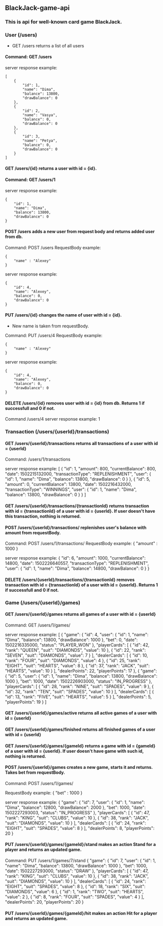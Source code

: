 ## BlackJack-game-api

### This is api for well-known card game BlackJack.

### User (/users)
* GET /users returns a list of all users
#### Command: GET /users
server response example:
```
[
    {
        "id": 1,
        "name": "Dima",
        "balance": 13800,
        "drawBalance": 0
    },
    {
        "id": 2,
        "name": "Vasya",
        "balance": 0,
        "drawBalance": 0
    },
    {
        "id": 3,
        "name": "Petya",
        "balance": 0,
        "drawBalance": 0
    }
]
```
#### GET /users/{id} returns a user with id = {id}.
#### Command: GET /users/1
server response example:

```
{
    "id": 1,
    "name": "Dima",
    "balance": 13800,
    "drawBalance": 0
}
```

#### POST /users  adds a new user from request body and returns added user from db.
Command: POST /users
RequestBody example:
```
{
    "name" : "Alexey"
}
```


server response example:
```
{
    "id": 4,
    "name": "Alexey",
    "balance": 0,
    "drawBalance": 0
}
```

#### PUT /users/{id} changes the name of user with id = {id}. 
* New name is taken from requestBody.

Command: PUT /users/4
RequestBody example:
```
{
    "name" : "Alexey"
}
```
server response example:
```
{
    "id": 4,
    "name": "Alexey",
    "balance": 0,
    "drawBalance": 0
}
```

#### DELETE /users/{id} removes user with id = {id} from db. Returns 1 if successfull and 0 if not.

Command /users/4
server response example:
1


### Transaction</b> (/users/{userId}/transactions)

#### GET /users/{userId}/transactions returns all transactions of a user with id = {userId}

Command: /users/1/transactions

server response example:
[
    {
        "id": 1,
        "amount": 800,
        "currentBalance": 800,
        "date": 1502215132000,
        "transactionType": "REPLENISHMENT",
        "user": {
            "id": 1,
            "name": "Dima",
            "balance": 13800,
            "drawBalance": 0
        }
    },
    {
        "id": 5,
        "amount": 0,
        "currentBalance": 13800,
        "date": 1502216432000,
        "transactionType": "WINNINGS",
        "user": {
            "id": 1,
            "name": "Dima",
            "balance": 13800,
            "drawBalance": 0
        }
    }
]

#### GET /users/{userId}/transactions/{transactionId} returns transaction with id = {transactionId} of a user with id = {userId}. If user doesn't have this transaction, nothing is returned.

#### POST /users/{userId}/transactions/ replenishes user's balance with amount from requestBody.
Command: POST /users/1/transactions/
RequestBody example:
{
    "amount" : 1000
}

server response example:
{
    "id": 6,
    "amount": 1000,
    "currentBalance": 14800,
    "date": 1502226640557,
    "transactionType": "REPLENISHMENT",
    "user": {
        "id": 1,
        "name": "Dima",
        "balance": 14800,
        "drawBalance": 0
    }
}

#### DELETE /users/{userId}/transactions/{transactionId} removes transaction with id = {transactionId} of a user with id = {userId}. Returns 1 if successfull and 0 if not.


### Game (/users/{userId}/games)

#### GET /users/{userId}/games returns all games of a user with id = {userId}

Command: GET /users/1/games/

server response example:
[
    {
        "game": {
            "id": 4,
            "user": {
                "id": 1,
                "name": "Dima",
                "balance": 13800,
                "drawBalance": 1000
            },
            "bet": 0,
            "date": 1502216335000,
            "status": "PLAYER_WON"
        },
        "playerCards": [
            {
                "id": 42,
                "rank": "QUEEN",
                "suit": "DIAMONDS",
                "value": 10
            },
            {
                "id": 22,
                "rank": "SEVEN",
                "suit": "DIAMONDS",
                "value": 7
            }
        ],
        "dealerCards": [
            {
                "id": 10,
                "rank": "FOUR",
                "suit": "DIAMONDS",
                "value": 4
            },
            {
                "id": 25,
                "rank": "EIGHT",
                "suit": "HEARTS",
                "value": 8
            },
            {
                "id": 37,
                "rank": "JACK",
                "suit": "HEARTS",
                "value": 10
            }
        ],
        "dealerPoints": 22,
        "playerPoints": 17
    },
    {
        "game": {
            "id": 5,
            "user": {
                "id": 1,
                "name": "Dima",
                "balance": 13800,
                "drawBalance": 1000
            },
            "bet": 1000,
            "date": 1502226903000,
            "status": "IN_PROGRESS"
        },
        "playerCards": [
            {
                "id": 28,
                "rank": "NINE",
                "suit": "SPADES",
                "value": 9
            },
            {
                "id": 32,
                "rank": "TEN",
                "suit": "SPADES",
                "value": 10
            }
        ],
        "dealerCards": [
            {
                "id": 13,
                "rank": "FIVE",
                "suit": "HEARTS",
                "value": 5
            }
        ],
        "dealerPoints": 5,
        "playerPoints": 19
    }
]


#### GET /users/{userId}/games/active returns all active games of a user with id = {userId}

#### GET /users/{userId}/games/finished returns all finished games of a user with id = {userId}

#### GET /users/{userId}/games/{gameId} returns a game with id = {gameId} of a user with id = {userId}. If user doesn't have game with such id, nothing is returned.


#### POST /users/{userId}/games creates a new game, starts it and returns. Takes bet from requestBody.

Command: POST /users/1/games/

RequestBody example:
{
    "bet" : 1000
}

server response example: 
{
    "game": {
        "id": 7,
        "user": {
            "id": 1,
            "name": "Dima",
            "balance": 12800,
            "drawBalance": 2000
        },
        "bet": 1000,
        "date": 1502227293003,
        "status": "IN_PROGRESS"
    },
    "playerCards": [
        {
            "id": 47,
            "rank": "KING",
            "suit": "CLUBS",
            "value": 10
        },
        {
            "id": 38,
            "rank": "JACK",
            "suit": "DIAMONDS",
            "value": 10
        }
    ],
    "dealerCards": [
        {
            "id": 24,
            "rank": "EIGHT",
            "suit": "SPADES",
            "value": 8
        }
    ],
    "dealerPoints": 8,
    "playerPoints": 20
}



#### PUT /users/{userId}/games/{gameId}/stand  makes an action Stand for a player and returns an updated game.

Command: PUT /users/1/games/7/stand
{
    "game": {
        "id": 7,
        "user": {
            "id": 1,
            "name": "Dima",
            "balance": 13800,
            "drawBalance": 1000
        },
        "bet": 1000,
        "date": 1502227293000,
        "status": "DRAW"
    },
    "playerCards": [
        {
            "id": 47,
            "rank": "KING",
            "suit": "CLUBS",
            "value": 10
        },
        {
            "id": 38,
            "rank": "JACK",
            "suit": "DIAMONDS",
            "value": 10
        }
    ],
    "dealerCards": [
        {
            "id": 24,
            "rank": "EIGHT",
            "suit": "SPADES",
            "value": 8
        },
        {
            "id": 18,
            "rank": "SIX",
            "suit": "DIAMONDS",
            "value": 6
        },
        {
            "id": 1,
            "rank": "TWO",
            "suit": "HEARTS",
            "value": 2
        },
        {
            "id": 8,
            "rank": "FOUR",
            "suit": "SPADES",
            "value": 4
        }
    ],
    "dealerPoints": 20,
    "playerPoints": 20
}

#### PUT /users/{userId}/games/{gameId}/hit  makes an action Hit for a player and returns an updated game.
